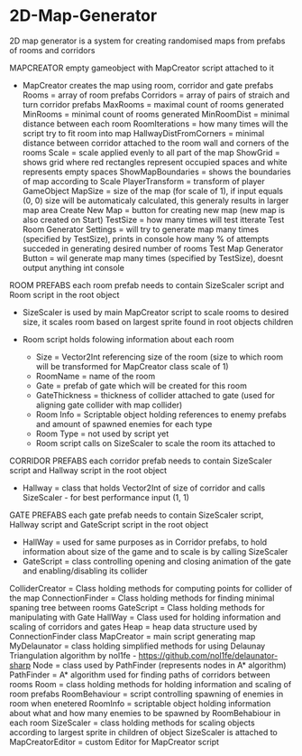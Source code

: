 # 2D-Map-Generator
2D map generator is a system for creating randomised maps from prefabs of rooms and corridors

MAPCREATOR
empty gameobject with MapCreator script attached to it
  - MapCreator creates the map using room, corridor and gate prefabs
  Rooms = array of room prefabs
  Corridors = array of pairs of straich and turn corridor prefabs
  MaxRooms = maximal count of rooms generated
  MinRooms = minimal count of rooms generated
  MinRoomDist = minimal distance between each room
  RoomIterations = how many times will the script try to fit room into map
  HallwayDistFromCorners = minimal distance between corridor attached to the room wall and corners of the rooms
  Scale = scale applied evenly to all part of the map
  ShowGrid = shows grid where red rectangles represent occupied spaces and white represents empty spaces
  ShowMapBoundaries = shows the boundaries of map according to Scale
  PlayerTransform = transform of player GameObject
  MapSize = size of the map (for scale of 1), if input equals (0, 0) size will be automaticaly calculated, this generaly results in larger map area
  Create New Map = button for creating new map (new map is also created on Start)
  TestSize = how many times will test itterate
  Test Room Generator Settings = will try to generate map many times (specified by TestSize), prints in console how many % of attempts succeded in generating desired number of rooms
  Test Map Generator Button = wil generate map many times (specified by TestSize), doesnt output anything int console

ROOM PREFABS
each room prefab needs to contain SizeScaler script and Room script in the root object

  - SizeScaler is used by main MapCreator script to scale rooms to desired size, it scales room based on largest sprite found in root objects children
  
  - Room script holds folowing information about each room
    - Size = Vector2Int referencing size of the room (size to which room will be transformed for MapCreator class scale of 1)
    - RoomName = name of the room
    - Gate = prefab of gate which will be created for this room
    - GateThickness = thickness of collider attached to gate (used for aligning gate collider with map collider)
    - Room Info = Scriptable object holding references to enemy prefabs and amount of spawned enemies for each type
    - Room Type = not used by script yet
    - Room script calls on SizeScaler to scale the room its attached to
    
CORRIDOR PREFABS
each corridor prefab needs to contain SizeScaler script and Hallway script in the root object

  - Hallway = class that holds Vector2Int of size of corridor and calls SizeScaler - for best performance input (1, 1)

GATE PREFABS
each gate prefab needs to contain SizeScaler script, Hallway script and GateScript script in the root object

  - HallWay = used for same purposes as in Corridor prefabs, to hold information about size of the game and to scale is by calling SizeScaler
  - GateScript = class controlling opening and closing animation of the gate and enabling/disabling its collider
  

ColliderCreator = Class holding methods for computing points for collider of the map
ConnectionFinder = Class holding methods for finding minimal spaning tree between rooms
GateScript = Class holding methods for manipulating with Gate
HallWay = Class used for holding information and scaling of corridors and gates
Heap = heap data structure used by ConnectionFinder class
MapCreator = main script generating map
MyDelaunator = class holding simplified methods for using Delaunay Triangulation algorithm by nol1fe - https://github.com/nol1fe/delaunator-sharp
Node = class used by PathFinder (represents nodes in A* algorithm)
PathFinder = A* algorithm used for finding paths of corridors between rooms
Room = class holding methods for holding information and scaling of room prefabs
RoomBehaviour = script controlling spawning of enemies in room when enetered
RoomInfo = scriptable object holding information about what and how many enemies to be spawned by RoomBehabiour in each room
SizeScaler = class holding methods for scaling objects according to largest sprite in children of object SizeScaler is attached to
MapCreatorEditor = custom Editor for MapCreator script
  
